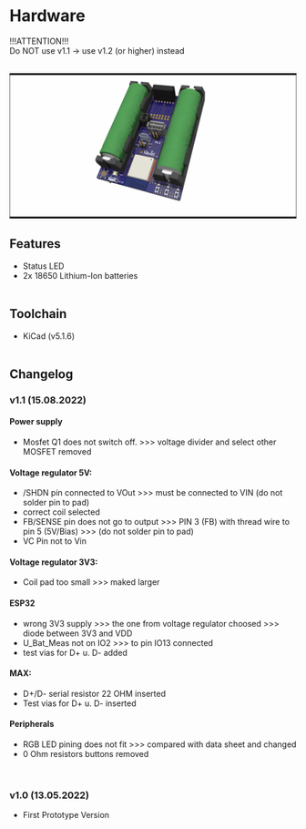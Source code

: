 # Hardware
!!!ATTENTION!!! 
<br>
Do NOT use v1.1 -> use v1.2 (or higher) instead
<br><br>

![ZumoCom-System](../Electronic/Design/ZumoComSystem.png)
## Features
* Status LED
* 2x 18650 Lithium-Ion batteries
<br><br>

## Toolchain
* KiCad (v5.1.6)
<br><br>

## Changelog 
### v1.1 (15.08.2022)

#### Power supply
* Mosfet Q1 does not switch off. >>> voltage divider and select other MOSFET removed

#### Voltage regulator 5V:
* /SHDN pin connected to VOut >>> must be connected to VIN (do not solder pin to pad)
* correct coil selected
* FB/SENSE pin does not go to output >>> PIN 3 (FB) with thread wire to pin 5 (5V/Bias) >>> (do not solder pin to pad)
* VC Pin not to Vin

#### Voltage regulator 3V3:
* Coil pad too small >>> maked larger

#### ESP32
* wrong 3V3 supply >>> the one from voltage regulator choosed >>> diode between 3V3 and VDD
* U_Bat_Meas not on IO2 >>> to pin IO13 connected
* test vias for D+ u. D- added

#### MAX:
* D+/D- serial resistor 22 OHM inserted
* Test vias for D+ u. D- inserted

#### Peripherals
* RGB LED pining does not fit >>> compared with data sheet and changed
* 0 Ohm resistors buttons removed
<br>

### v1.0 (13.05.2022)
* First Prototype Version